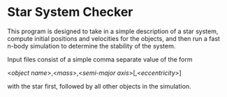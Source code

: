 # Star System Checker

This program is designed to take in a simple description of a star
system, compute initial positions and velocities for the objects,
and then run a fast n-body simulation to determine the stability
of the system.

Input files consist of a simple comma separate value of the form

<_object name_>,<_mass_>,<_semi-major axis_>[,<_eccentricity_>]

with the star first, followed by all other objects in the simulation.


